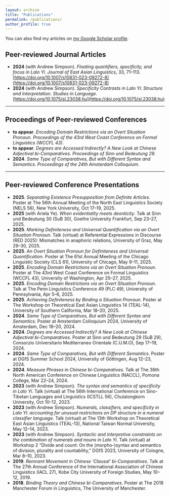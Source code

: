 ```yaml
---
layout: archive
title: "Publications"
permalink: /publications/
author_profile: true
---
```


You can also find my articles on <a href="{{site.author.googlescholar}}">my Google Scholar profile</a>.</div>

## Peer-reviewed Journal Articles

- **2024** (with Andrew Simpson). *Floating quantifiers, specificity, and focus in Lalo Yi*. *Journal of East Asian Linguistics*, 33, 71–113. [https://doi.org/10.1007/s10831-023-09272-8](https://doi.org/10.1007/s10831-023-09272-8)
- **2024** (with Andrew Simpson). *Specificity Contrasts in Lalo Yi: Structure and Interpretation*. *Studies in Language*. [https://doi.org/10.1075/sl.23038.hu](https://doi.org/10.1075/sl.23038.hu)

---

## Proceedings of Peer-reviewed Conferences

- **to appear**. *Encoding Domain Restrictions via an Overt Situation Pronoun*. *Proceedings of the 43rd West Coast Conference on Formal Linguistics (WCCFL 43)*.
- **to appear**. *Degrees are Accessed Indirectly? A New Look at Chinese Adjectival bi-Comparatives*. *Proceedings of Sinn und Bedeutung 29*.
- **2024**. *Same Type of Comparatives, But with Different Syntax and Semantics*. *Proceedings of the 24th Amsterdam Colloquium*.

---

## Peer-reviewed Conference Presentations

- **2025**. *Separating Existence Presupposition from Definite Articles*. Poster at The 56th Annual Meeting of the North East Linguistics Society (NELS 56), New York University, Oct 17–19, 2025.
- **2025** (with Ariela Ye). *When evidentiality meets deonticity*. Talk at Sinn und Bedeutung 30 (SuB 30), Goethe University Frankfurt, Sep 23–27, 2025.
- **2025**. *Marking Definiteness and Universal Quantification via an Overt Situation Pronoun*. Talk (virtual) at Referential Expressions in Discourse (RED 2025): Mismatches in anaphoric relations, University of Graz, May 29–30, 2025.
- **2025**. *An Overt Situation Pronoun for Definiteness and Universal Quantification*. Poster at The 61st Annual Meeting of the Chicago Linguistic Society (CLS 61), University of Chicago, May 9–11, 2025.
- **2025**. *Encoding Domain Restrictions via an Overt Situation Pronoun*. Poster at The 43rd West Coast Conference on Formal Linguistics (WCCFL 43), University of Washington, Apr 25–27, 2025.
- **2025**. *Encoding Domain Restrictions via an Overt Situation Pronoun*. Talk at The Penn Linguistics Conference 49 (PLC 49), University of Pennsylvania, Apr 5–6, 2025.
- **2025**. *Achieving Definiteness by Binding a Situation Pronoun*. Poster at The Workshop on Theoretical East Asian Linguistics 14 (TEAL-14), University of Southern California, Mar 18–20, 2025.
- **2024**. *Same Type of Comparatives, But with Different Syntax and Semantics*. Poster at Amsterdam Colloquium 2024, University of Amsterdam, Dec 18–20, 2024.
- **2024**. *Degrees are Accessed Indirectly? A New Look at Chinese Adjectival bi-Comparatives*. Poster at Sinn und Bedeutung 29 (SuB 29), Consorzio Universitario Mediterraneo Orientale (C.U.M.O), Sep 17–19, 2024.
- **2024**. *Same Type of Comparatives, But with Different Semantics*. Poster at DGfS Summer School 2024, University of Göttingen, Aug 12–23, 2024.
- **2024**. *Measure Phrases in Chinese bi-Comparatives*. Talk at The 36th North American Conference on Chinese Linguistics (NACCL), Pomona College, Mar 22–24, 2024.
- **2023** (with Andrew Simpson). *The syntax and semantics of specificity in Lalo Yi*. Talk (virtual) at The 56th International Conference on Sino-Tibetan Languages and Linguistics (ICSTLL 56), Chulalongkorn University, Oct 10–12, 2023.
- **2023** (with Andrew Simpson). *Numerals, classifiers, and specificity in Lalo Yi: accounting for unusual restrictions on DP structure in a numeral classifier language*. Talk (virtual) at The 13th Workshop on Theoretical East Asian Linguistics (TEAL-13), National Taiwan Normal University, May 12–14, 2023.
- **2023** (with Andrew Simpson). *Syntactic and interpretive constraints on the combination of numerals and nouns in Lalo Yi*. Talk (virtual) at Workshop 2 “Divide and count: On the (morpho-)syntax and semantics of division, plurality and countability,” DGfS 2023, University of Cologne, Mar 8–10, 2023.
- **2019**. *Remnant Movement in Chinese ‘Clausal’ bi-Comparatives*. Talk at The 27th Annual Conference of the International Association of Chinese Linguistics (IACL 27), Kobe City University of Foreign Studies, May 10–12, 2019.
- **2018**. *Binding Theory and Chinese bi-Comparatives*. Poster at The 2018 Manchester Forum in Linguistics, The University of Manchester.
